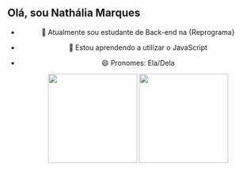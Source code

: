 ## Olá, sou Nathália Marques
<div align="center">
  
- 🔭 Atualmente sou estudante de Back-end na {Reprograma}
- 🌱 Estou aprendendo a utilizar o JavaScript
- 😄 Pronomes: Ela/Dela

  <img height="180em" src="https://github-readme-stats.vercel.app/api?username=nathaalua&show_icons=true&theme=dark&include_all_commits=true&count_private=true"/>
  <img height="180em" src="https://github-readme-stats.vercel.app/api/top-langs/?username=nathaalua&layout=compact&langs_count=7&theme=dark"/>
</div>

